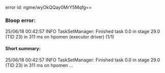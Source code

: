 error id: ngme/wyOkQQay0MrY5Mqfg==
### Bloop error:

25/06/18 00:42:57 INFO TaskSetManager: Finished task 0.0 in stage 29.0 (TID 23) in 311 ms on hpomen (executor driver) (1/1)
#### Short summary: 

25/06/18 00:42:57 INFO TaskSetManager: Finished task 0.0 in stage 29.0 (TID 23) in 311 ms on hpomen ...